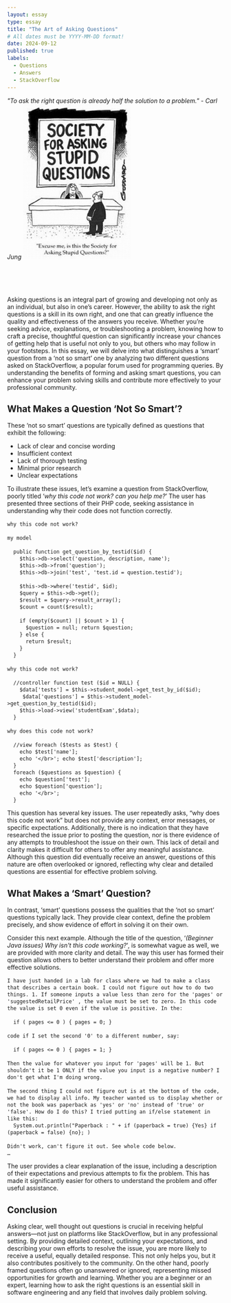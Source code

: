 ```yaml
---
layout: essay
type: essay
title: "The Art of Asking Questions"
# All dates must be YYYY-MM-DD format!
date: 2024-09-12
published: true
labels:
  - Questions
  - Answers
  - StackOverflow
---
```

_"To ask the right question is already half the solution to a problem." - Carl Jung_
<img width="250px" class="rounded float-start pe-4" src="../img/question.jpg">


<br><br><br><br>Asking questions is an integral part of growing and developing not only as an individual, but also in one’s career. However, the ability to ask the right questions is a skill in its own right, and one that can greatly influence the quality and effectiveness of the answers you receive. Whether you’re seeking advice, explanations, or troubleshooting a problem, knowing how to craft a precise, thoughtful question can significantly increase your chances of getting help that is useful not only to you, but others who may follow in your footsteps. In this essay, we will delve into what distinguishes a ‘smart’ question from a ‘not so smart’ one by analyzing two different questions asked on StackOverflow, a popular forum used for programming queries. By understanding the benefits of forming and asking smart questions, you can enhance your problem solving skills and contribute more effectively to your professional community.

## What Makes a Question ‘Not So Smart’?
These ‘not so smart’ questions are typically defined as questions that exhibit the following:
  - Lack of clear and concise wording
  - Insufficient context
  - Lack of thorough testing
  - Minimal prior research
  - Unclear expectations

To illustrate these issues, let’s examine a question from StackOverflow, poorly titled ‘_why this code not work? can you help me?_’ The user has presented three sections of their PHP code, seeking assistance in understanding why their code does not function correctly.
```
why this code not work?

my model

  public function get_question_by_testid($id) { 
    $this->db->select('question, description, name'); 
    $this->db->from('question'); 
    $this->db->join('test', 'test.id = question.testid'); 
  
    $this->db->where('testid', $id); 
    $query = $this->db->get(); 
    $result = $query->result_array(); 
    $count = count($result); 
  
    if (empty($count) || $count > 1) { 
      $question = null; return $question; 
    } else { 
      return $result;
    }
  }

why this code not work?

  //controller function test ($id = NULL) { 
    $data['tests'] = $this->student_model->get_test_by_id($id);
     $data['questions'] = $this->student_model->get_question_by_testid($id); 
    $this->load->view('studentExam',$data); 
  }

why does this code not work?

  //view foreach ($tests as $test) { 
    echo $test['name']; 
    echo '</br>'; echo $test['description'];
  } 
  foreach ($questions as $question) {
    echo $question['test']; 
    echo $question['question']; 
    echo '</br>';
  }
```

This question has several key issues. The user repeatedly asks, “why does this code not work” but does not provide any context, error messages, or specific expectations. Additionally, there is no indication that they have researched the issue prior to posting the question, nor is there evidence of any attempts to troubleshoot the issue on their own. This lack of detail and clarity makes it difficult for others to offer any meaningful assistance. Although this question did eventually receive an answer, questions of this nature are often overlooked or ignored, reflecting why clear and detailed questions are essential for effective problem solving.

## What Makes a ‘Smart’ Question?
In contrast, ‘smart’ questions possess the qualities that the ‘not so smart’ questions typically lack. They provide clear context, define the problem precisely, and show evidence of effort in solving it on their own.

Consider this next example. Although the title of the question, ‘_(Beginner Java issues) Why isn't this code working?_', is somewhat vague as well, we are provided with more clarity and detail. The way this user has formed their question allows others to better understand their problem and offer more effective solutions.
```
I have just handed in a lab for class where we had to make a class that describes a certain book. I could not figure out how to do two things. 1. If someone inputs a value less than zero for the 'pages' or 'suggestedRetailPrice' , the value must be set to zero. In this code the value is set 0 even if the value is positive. In the:

  if ( pages <= 0 ) { pages = 0; }

code if I set the second '0' to a different number, say:

  if ( pages <= 0 ) { pages = 1; }

Then the value for whatever you input for 'pages' will be 1. But shouldn't it be 1 ONLY if the value you input is a negative number? I don't get what I'm doing wrong.

The second thing I could not figure out is at the bottom of the code, we had to display all info. My teacher wanted us to display whether or not the book was paperback as 'yes' or 'no' instead of 'true' or 'false'. How do I do this? I tried putting an if/else statement in like this:
  System.out.println("Paperback : " + if (paperback = true) {Yes} if (paperback = false) {no}; )

Didn't work, can't figure it out. See whole code below.
…
```

The user provides a clear explanation of the issue, including a description of their expectations and previous attempts to fix the problem. This has made it significantly easier for others to understand the problem and offer useful assistance.

## Conclusion
Asking clear, well thought out questions is crucial in receiving helpful answers—not just on platforms like StackOverflow, but in any professional setting. By providing detailed context, outlining your expectations, and describing your own efforts to resolve the issue, you are more likely to receive a useful, equally detailed response. This not only helps you, but it also contributes positively to the community. On the other hand, poorly framed questions often go unanswered or ignored, representing missed opportunities for growth and learning. Whether you are a beginner or an expert, learning how to ask the right questions is an essential skill in software engineering and any field that involves daily problem solving.
